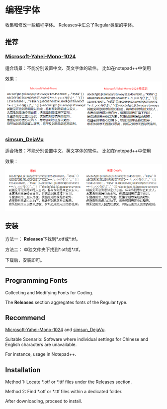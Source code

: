 # 编程字体
收集和修改一些编程字体。
Releases中汇总了Regular类型的字体。


## 推荐
### [Microsoft-Yahei-Mono-1024](./Microsoft-Yahei-Mono-1024)
适合场景：不能分别设置中文、英文字体的软件。 比如在notepad++中使用

效果：
![image-20240328181329144](./img/README.assets/image-20240328181329144.png)



### [simsun_DejaVu](./simsun_DejaVu)
适合场景：不能分别设置中文、英文字体的软件。 比如在notepad++中使用

效果：
![image-20240328181412087](./img/README.assets/image-20240328181412087.png)

## 安装

方法一： **Releases**下找到*.otf或*.ttf。

方法二： 单独文件夹下找到*.otf或*.ttf。

下载后，安装即可。


---

## Programming Fonts
Collecting and Modifying Fonts for Coding.

The **Releases** section aggregates fonts of the Regular type.

## Recommend
[Microsoft-Yahei-Mono-1024](./Microsoft-Yahei-Mono-1024) and [simsun_DejaVu](./simsun_DejaVu).

Suitable Scenario: Software where individual settings for Chinese and English characters are unavailable. 

For instance, usage in Notepad++.

## Installation
Method 1: Locate *.otf or *.ttf files under the Releases section.

Method 2: Find *.otf or *.ttf files within a dedicated folder.

After downloading, proceed to install.
